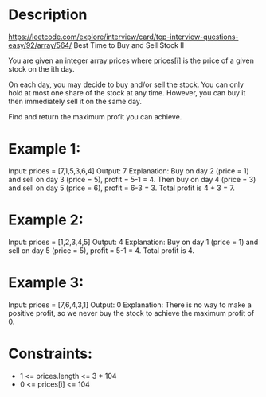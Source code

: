 # Description
  https://leetcode.com/explore/interview/card/top-interview-questions-easy/92/array/564/
  Best Time to Buy and Sell Stock II

  You are given an integer array prices where prices[i] is the price of a given stock on the ith day.

  On each day, you may decide to buy and/or sell the stock. You can only hold at most one share of the stock at any time. However, you can buy it then immediately sell it on the same day.

  Find and return the maximum profit you can achieve.
 
# Example 1:
Input: prices = [7,1,5,3,6,4]
Output: 7
Explanation: Buy on day 2 (price = 1) and sell on day 3 (price = 5), profit = 5-1 = 4.
Then buy on day 4 (price = 3) and sell on day 5 (price = 6), profit = 6-3 = 3.
Total profit is 4 + 3 = 7.

# Example 2:
Input: prices = [1,2,3,4,5]
Output: 4
Explanation: Buy on day 1 (price = 1) and sell on day 5 (price = 5), profit = 5-1 = 4.
Total profit is 4.

# Example 3:
Input: prices = [7,6,4,3,1]
Output: 0
Explanation: There is no way to make a positive profit, so we never buy the stock to achieve the maximum profit of 0.

# Constraints:
  - 1 <= prices.length <= 3 * 104
  - 0 <= prices[i] <= 104